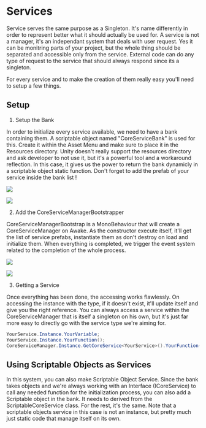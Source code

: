 # Services

Service serves the same purpose as a Singleton. It's name differently in order to represent better what it should actually be used for.
A service is not a manager, it's an independant system that deals with user request. Yes it can be monitring parts of your project, but
the whole thing should be separated and accessible only from the service. External code can do any type of request to the service that
should always respond since its a singleton.

For every service and to make the creation of them really easy you'll need to setup a few things. 

## Setup

1. Setup the Bank

In order to initialize every service available, we need to have a bank containing them. A scriptable object named "CoreServiceBank" is used for this. Create it within the Asset Menu and
make sure to place it in the Resources directory. Unity doesn't really support the resources directory and ask developer to not use it, but it's 
a powerful tool and a workaround reflection. In this case, it gives us the power to return the bank dynamicly in a scriptable object static function. Don't forget to add the prefab of your
service inside the bank list !

![](https://github.com/msfredb7/DoodleMyNoodle/edit/master/DoodleMyNoodle/Assets/Documentation/Images/servicetuto3.PNG)

![](https://github.com/msfredb7/DoodleMyNoodle/edit/master/DoodleMyNoodle/Assets/Documentation/Images/servicetuto4.PNG)

2. Add the CoreServiceManagerBootstrapper

CoreServiceManagerBootstrap is a MonoBehaviour that will create a CoreServiceManager on Awake. As the constructor execute itself, it'll get the list of service prefabs, instantiate them as
don't destroy on load and initialize them. When everything is completed, we trigger the event system related to the completion of the whole process.

![](https://github.com/msfredb7/DoodleMyNoodle/edit/master/DoodleMyNoodle/Assets/Documentation/Images/servicetuto1.PNG)

![](https://github.com/msfredb7/DoodleMyNoodle/edit/master/DoodleMyNoodle/Assets/Documentation/Images/servicetuto5.PNG)

3. Getting a Service

Once everything has been done, the accessing works flawlessly. On accessing the instance with the type, if it doesn't exist, it'll update itself and give you the right reference. You can always
access a service within the CoreServiceManager that is itself a singleton on his own, but it's just far more easy to directly go with the service type we're aiming for.

```c#
YourService.Instance.YourVariable;
YourService.Instance.YourFunction();
CoreServiceManager.Instance.GetCoreService<YourService>().YourFunction();

```

## Using Scriptable Objects as Services

In this system, you can also make Scriptable Object Service. Since the bank takes objects and we're always working with an Interface (ICoreService) to call any needed function for the initialization process,
you can also add a Scriptable object in the bank. It needs to derived from the ScriptableCoreService class. For the rest, it's the same. Note that a scriptable objects service in this case is not an instance, 
but pretty much just static code that manage itself on its own.
